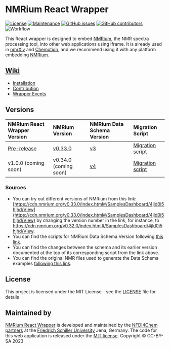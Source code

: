 # NMRium React Wrapper 
[![License](https://img.shields.io/badge/License-MIT%202.0-blue.svg)](https://opensource.org/licenses/MIT)
[![Maintenance](https://img.shields.io/badge/Maintained%3F-yes-blue.svg)](https://github.com/NFDI4Chem/nmrium-react-wrapper/graphs/commit-activity)
[![GitHub issues](https://img.shields.io/github/issues/NFDI4Chem/nmrium-react-wrapper.svg)](https://github.com/NFDI4Chem/nmrium-react-wrapper/issues)
[![GitHub contributors](https://img.shields.io/github/contributors/NFDI4Chem/nmrium-react-wrapper.svg)](https://GitHub.com/NFDI4Chem/nmrium-react-wrapper/graphs/contributors/)
![Workflow](https://github.com/NFDI4Chem/nmrium-react-wrapper/actions/workflows/build.yml/badge.svg)

This React wrapper is designed to embed [NMRium](https://www.nmrium.org/), the NMR spectra processing tool, into other web applications using iframe. It is already used in [nmrXiv](https://nmrxiv.org/) and [Chemotion](https://www.chemotion.net/), and we recommend using it with any platform embedding [NMRium](https://www.nmrium.org/).

## [Wiki](https://github.com/NFDI4Chem/nmrium-react-wrapper/wiki)
- [Installation](https://github.com/NFDI4Chem/nmrium-react-wrapper/wiki/Installation)
- [Contribution](https://github.com/NFDI4Chem/nmrium-react-wrapper/wiki/Contribution)
- [Wrapper Events](https://github.com/NFDI4Chem/nmrium-react-wrapper/wiki/Wrapper-Events)

## Versions

| NMRium React Wrapper Version | NMRium Version | NMRium Data Schema Version | Migration Script |
|:----           |:---                          | :----                        | :----            |
|        [Pre-release](https://github.com/NFDI4Chem/nmrium-react-wrapper/releases/tag/v0.0.1)           |     [v0.33.0](https://github.com/cheminfo/nmrium/releases/tag/v0.33.0)    |      [v3](/public/data/Data%20Schema%20Versions/V3/)                    |   [Migration script](https://github.com/cheminfo/nmr-load-save/blob/master/src/migration/migrateToVersion3.ts) |
|  v1.0.0      (coming soon)  | v0.34.0  (coming soon)|      [v4](/public/data/Data%20Schema%20Versions/V4/)              |  [Migration script](https://github.com/cheminfo/nmr-load-save/blob/master/src/migration/migrateToVersion4.ts) | 

### Sources 
- You can try out different versions of NMRium from this link: [https://cdn.nmrium.org/v0.33.0/index.html#/SamplesDashboard/4jld0i5hjhd/View](https://cdn.nmrium.org/v0.33.0/index.html#/SamplesDashboard/4jld0i5hjhd/View) by changing the version number in the link, for instance, to https://cdn.nmrium.org/v0.32.0/index.html#/SamplesDashboard/4jld0i5hjhd/View. 
- You can find the scripts for NMRium Data Schema Version following [this link](https://github.com/cheminfo/nmr-load-save/tree/master/src/migration).
- You can find the changes between the schema and its earlier version documented at the top of its corresponding script from the link above.
- You can find the original NMR files used to generate the Data Schema examples [following this link](https://drive.google.com/drive/folders/1pzr-SBy3Zg4fN7F612XmodIRDS5KPr46).

## License

This project is licensed under the MIT License - see the [LICENSE](https://github.com/NFDI4Chem/nmrium-react-wrapper/blob/main/LICENSE) file for details


## Maintained by
[NMRium React Wrapper](https://dev.nmrium.org/) is developed and maintained by the [NFDI4Chem partners](https://www.nfdi4chem.de/) at the [Friedrich Schiller University](https://www.uni-jena.de/en/) Jena, Germany. 
The code for this web application is released under the [MIT license](https://opensource.org/licenses/MIT). Copyright © CC-BY-SA 2023

